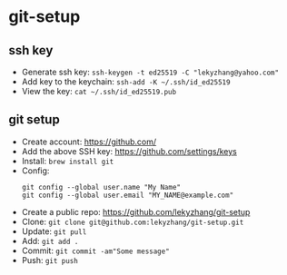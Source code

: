 # git-setup

## ssh key
- Generate ssh key: `ssh-keygen -t ed25519 -C "lekyzhang@yahoo.com"`
- Add key to the keychain: `ssh-add -K ~/.ssh/id_ed25519`
- View the key: `cat ~/.ssh/id_ed25519.pub`

## git setup
- Create account: https://github.com/
- Add the above SSH key: https://github.com/settings/keys
- Install: `brew install git`
- Config:
  ```
  git config --global user.name "My Name"
  git config --global user.email "MY_NAME@example.com"
  ```
- Create a public repo: https://github.com/lekyzhang/git-setup
- Clone: `git clone git@github.com:lekyzhang/git-setup.git`
- Update: `git pull`
- Add: `git add .`
- Commit: `git commit -am"Some message"`
- Push: `git push`

